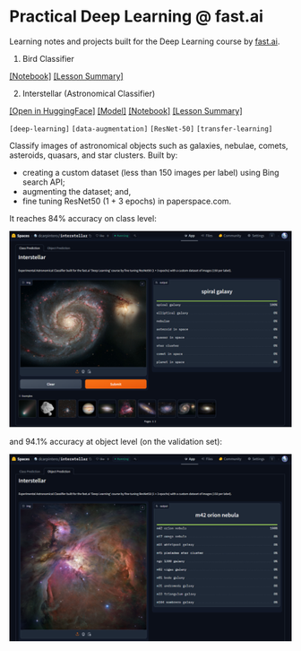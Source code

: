 # Practical Deep Learning @ fast.ai

Learning notes and projects built for the Deep Learning course by [fast.ai](https://course.fast.ai/).

01. Bird Classifier

[[Notebook]](https://github.com/dcarpintero/fastai-deeplearning/blob/main/course2024/lesson_01.ipynb) 
[[Lesson Summary]](https://github.com/dcarpintero/fastai-deeplearning/blob/main/course2024/lesson_01.summary.md)

02. Interstellar (Astronomical Classifier)

[[Open in HuggingFace]](https://huggingface.co/spaces/dcarpintero/interstellar) 
[[Model]](https://huggingface.co/dcarpintero/fastai-interstellar-class)
[[Notebook]](https://github.com/dcarpintero/fastai-deeplearning/blob/main/course2024/lesson_02.ipynb) 
[[Lesson Summary]](https://github.com/dcarpintero/fastai-deeplearning/blob/main/course2024/lesson_02.summary.md)

`[deep-learning]` `[data-augmentation]` `[ResNet-50]` `[transfer-learning]`

Classify images of astronomical objects such as galaxies, nebulae, comets, asteroids, quasars, and star clusters. Built by:
- creating a custom dataset (less than 150 images per label) using Bing search API;
- augmenting the dataset; and,
- fine tuning ResNet50 (1 + 3 epochs) in paperspace.com.

It reaches 84% accuracy on class level:

<p align="center">
  <img src="./course2024/static/hg.01.png">
</p>

and 94.1% accuracy at object level (on the validation set):

<p align="center">
  <img src="./course2024/static/hg.02.png">
</p>
